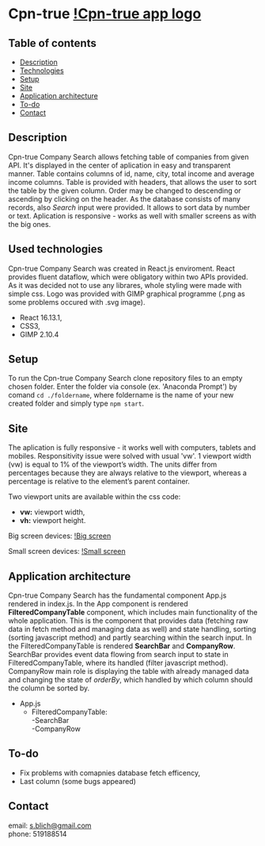 # Cpn-true [!Cpn-true app logo](https://github.com/SaraBlich/Cpn-true/blob/master/public/SB.png)

## Table of contents
* [Description](#description)
* [Technologies](#used-technologies)
* [Setup](#setup)
* [Site](#site)
* [Application architecture](#application-architecture)
* [To-do](#to-do)
* [Contact](#contact)

## Description
Cpn-true Company Search allows fetching table of companies from given API. It's displayed in the center of aplication in easy and transparent manner. Table contains columns of id, name, city, total income and average income columns. Table is provided with headers, that allows the user to sort the table by the given column. Order may be changed to descending or ascending by clicking on the header. As the database consists of many records, also <i>Search</i> input were provided. It allows to sort data by number or text. Aplication is responsive - works as well with smaller screens as with the big ones.

## Used technologies
Cpn-true Company Search was created in React.js enviroment. React provides fluent dataflow, which were obligatory within two APIs provided. As it was decided not to use any librares, whole styling were made with simple css. Logo was provided with GIMP graphical programme (.png as some problems occured with .svg image).

- React 16.13.1,
- CSS3,
- GIMP 2.10.4

## Setup

To run the Cpn-true Company Search clone repository files to an empty chosen folder. Enter the folder via console (ex. 'Anaconda Prompt') by comand `cd ./foldername`, where foldername is the name of your new created folder and simply type `npm start`. 

## Site
The aplication is fully responsive - it works well with computers, tablets and mobiles. Responsitivity issue were solved with usual 'vw'. 1 viewport width (vw) is equal to 1% of the viewport’s width. The units differ from percentages because they are always relative to the viewport, whereas a percentage is relative to the element’s parent container.

Two viewport units are available within the css code:
- <b>vw:</b> viewport width,
- <b>vh:</b> viewport height.

Big screen devices:
[!Big screen](https://github.com/SaraBlich/Cpn-true/blob/master/full-size.jpg)

Small screen devices: 
[!Small screen](https://github.com/SaraBlich/Cpn-true/blob/master/mobile.jpg)

## Application architecture
Cpn-true Company Search has the fundamental component App.js rendered in index.js. In the App component is rendered <b>FilteredCompanyTable</b> component, which includes main functionality of the whole application. This is the component that provides data (fetching raw data in fetch method and managing data as well) and state handling, sorting (sorting javascript method) and partly searching within the search input. In the FilteredCompanyTable is rendered <b>SearchBar</b> and <b>CompanyRow</b>. SearchBar provides event data flowing from search input to state in FilteredCompanyTable, where its handled (filter javascript method). CompanyRow main role is displaying the table with already managed data and changing the state of <i>orderBy</i>, which handled by which column should the column be sorted by. 

- App.js
  - FilteredCompanyTable:<br/>
      -SearchBar<br/>
      -CompanyRow

## To-do
- Fix problems with comapnies database fetch efficency,
- Last column (some bugs appeared)

## Contact
email: s.blich@gmail.com <br/>
phone: 519188514
